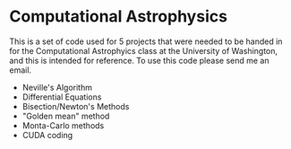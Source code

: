 # Computational Astrophysics

This is a set of code used for 5 projects that were needed to be handed in for the Computational Astrophyics class at the University of Washington, and this is intended for reference. To use this code please send me an email.

- Neville's Algorithm
- Differential Equations
- Bisection/Newton's Methods
- "Golden mean" method
- Monta-Carlo methods
- CUDA coding


